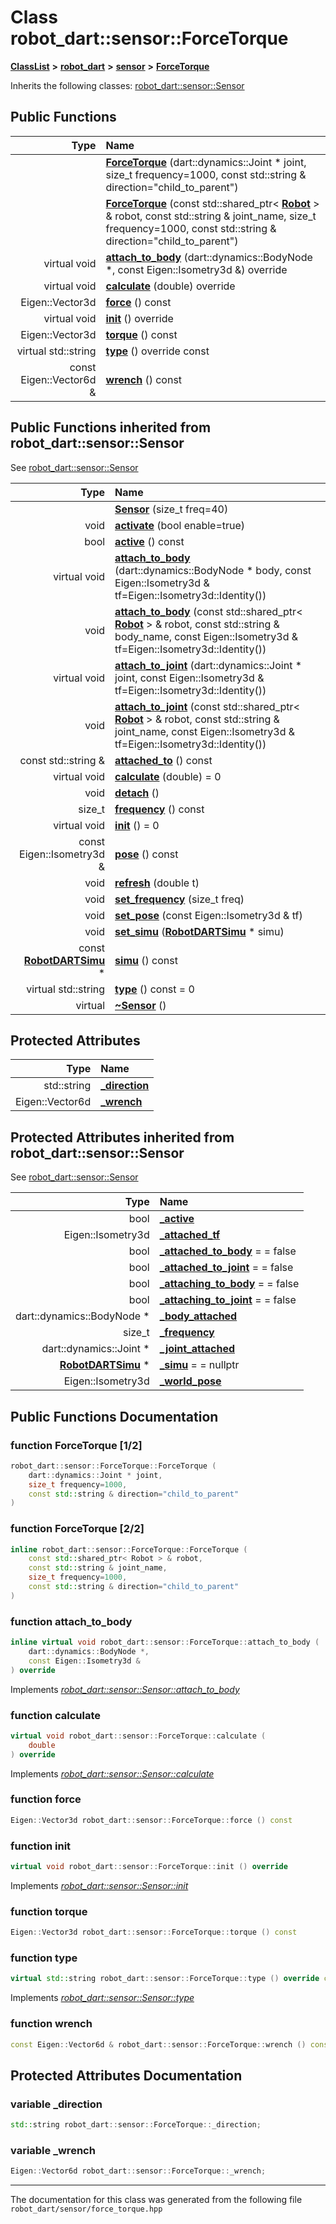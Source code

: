 

# Class robot\_dart::sensor::ForceTorque



[**ClassList**](annotated.md) **>** [**robot\_dart**](namespacerobot__dart.md) **>** [**sensor**](namespacerobot__dart_1_1sensor.md) **>** [**ForceTorque**](classrobot__dart_1_1sensor_1_1ForceTorque.md)








Inherits the following classes: [robot\_dart::sensor::Sensor](classrobot__dart_1_1sensor_1_1Sensor.md)






















































## Public Functions

| Type | Name |
| ---: | :--- |
|   | [**ForceTorque**](#function-forcetorque-12) (dart::dynamics::Joint \* joint, size\_t frequency=1000, const std::string & direction="child\_to\_parent") <br> |
|   | [**ForceTorque**](#function-forcetorque-22) (const std::shared\_ptr&lt; [**Robot**](classrobot__dart_1_1Robot.md) &gt; & robot, const std::string & joint\_name, size\_t frequency=1000, const std::string & direction="child\_to\_parent") <br> |
| virtual void | [**attach\_to\_body**](#function-attach_to_body) (dart::dynamics::BodyNode \*, const Eigen::Isometry3d &) override<br> |
| virtual void | [**calculate**](#function-calculate) (double) override<br> |
|  Eigen::Vector3d | [**force**](#function-force) () const<br> |
| virtual void | [**init**](#function-init) () override<br> |
|  Eigen::Vector3d | [**torque**](#function-torque) () const<br> |
| virtual std::string | [**type**](#function-type) () override const<br> |
|  const Eigen::Vector6d & | [**wrench**](#function-wrench) () const<br> |


## Public Functions inherited from robot_dart::sensor::Sensor

See [robot\_dart::sensor::Sensor](classrobot__dart_1_1sensor_1_1Sensor.md)

| Type | Name |
| ---: | :--- |
|   | [**Sensor**](#function-sensor) (size\_t freq=40) <br> |
|  void | [**activate**](#function-activate) (bool enable=true) <br> |
|  bool | [**active**](#function-active) () const<br> |
| virtual void | [**attach\_to\_body**](#function-attach_to_body-12) (dart::dynamics::BodyNode \* body, const Eigen::Isometry3d & tf=Eigen::Isometry3d::Identity()) <br> |
|  void | [**attach\_to\_body**](#function-attach_to_body-22) (const std::shared\_ptr&lt; [**Robot**](classrobot__dart_1_1Robot.md) &gt; & robot, const std::string & body\_name, const Eigen::Isometry3d & tf=Eigen::Isometry3d::Identity()) <br> |
| virtual void | [**attach\_to\_joint**](#function-attach_to_joint-12) (dart::dynamics::Joint \* joint, const Eigen::Isometry3d & tf=Eigen::Isometry3d::Identity()) <br> |
|  void | [**attach\_to\_joint**](#function-attach_to_joint-22) (const std::shared\_ptr&lt; [**Robot**](classrobot__dart_1_1Robot.md) &gt; & robot, const std::string & joint\_name, const Eigen::Isometry3d & tf=Eigen::Isometry3d::Identity()) <br> |
|  const std::string & | [**attached\_to**](#function-attached_to) () const<br> |
| virtual void | [**calculate**](#function-calculate) (double) = 0<br> |
|  void | [**detach**](#function-detach) () <br> |
|  size\_t | [**frequency**](#function-frequency) () const<br> |
| virtual void | [**init**](#function-init) () = 0<br> |
|  const Eigen::Isometry3d & | [**pose**](#function-pose) () const<br> |
|  void | [**refresh**](#function-refresh) (double t) <br> |
|  void | [**set\_frequency**](#function-set_frequency) (size\_t freq) <br> |
|  void | [**set\_pose**](#function-set_pose) (const Eigen::Isometry3d & tf) <br> |
|  void | [**set\_simu**](#function-set_simu) ([**RobotDARTSimu**](classrobot__dart_1_1RobotDARTSimu.md) \* simu) <br> |
|  const [**RobotDARTSimu**](classrobot__dart_1_1RobotDARTSimu.md) \* | [**simu**](#function-simu) () const<br> |
| virtual std::string | [**type**](#function-type) () const = 0<br> |
| virtual  | [**~Sensor**](#function-sensor) () <br> |














## Protected Attributes

| Type | Name |
| ---: | :--- |
|  std::string | [**\_direction**](#variable-_direction)  <br> |
|  Eigen::Vector6d | [**\_wrench**](#variable-_wrench)  <br> |


## Protected Attributes inherited from robot_dart::sensor::Sensor

See [robot\_dart::sensor::Sensor](classrobot__dart_1_1sensor_1_1Sensor.md)

| Type | Name |
| ---: | :--- |
|  bool | [**\_active**](#variable-_active)  <br> |
|  Eigen::Isometry3d | [**\_attached\_tf**](#variable-_attached_tf)  <br> |
|  bool | [**\_attached\_to\_body**](#variable-_attached_to_body)   = = false<br> |
|  bool | [**\_attached\_to\_joint**](#variable-_attached_to_joint)   = = false<br> |
|  bool | [**\_attaching\_to\_body**](#variable-_attaching_to_body)   = = false<br> |
|  bool | [**\_attaching\_to\_joint**](#variable-_attaching_to_joint)   = = false<br> |
|  dart::dynamics::BodyNode \* | [**\_body\_attached**](#variable-_body_attached)  <br> |
|  size\_t | [**\_frequency**](#variable-_frequency)  <br> |
|  dart::dynamics::Joint \* | [**\_joint\_attached**](#variable-_joint_attached)  <br> |
|  [**RobotDARTSimu**](classrobot__dart_1_1RobotDARTSimu.md) \* | [**\_simu**](#variable-_simu)   = = nullptr<br> |
|  Eigen::Isometry3d | [**\_world\_pose**](#variable-_world_pose)  <br> |






































## Public Functions Documentation




### function ForceTorque [1/2]

```C++
robot_dart::sensor::ForceTorque::ForceTorque (
    dart::dynamics::Joint * joint,
    size_t frequency=1000,
    const std::string & direction="child_to_parent"
) 
```






### function ForceTorque [2/2]

```C++
inline robot_dart::sensor::ForceTorque::ForceTorque (
    const std::shared_ptr< Robot > & robot,
    const std::string & joint_name,
    size_t frequency=1000,
    const std::string & direction="child_to_parent"
) 
```






### function attach\_to\_body 

```C++
inline virtual void robot_dart::sensor::ForceTorque::attach_to_body (
    dart::dynamics::BodyNode *,
    const Eigen::Isometry3d &
) override
```



Implements [*robot\_dart::sensor::Sensor::attach\_to\_body*](classrobot__dart_1_1sensor_1_1Sensor.md#function-attach_to_body-12)




### function calculate 

```C++
virtual void robot_dart::sensor::ForceTorque::calculate (
    double
) override
```



Implements [*robot\_dart::sensor::Sensor::calculate*](classrobot__dart_1_1sensor_1_1Sensor.md#function-calculate)




### function force 

```C++
Eigen::Vector3d robot_dart::sensor::ForceTorque::force () const
```






### function init 

```C++
virtual void robot_dart::sensor::ForceTorque::init () override
```



Implements [*robot\_dart::sensor::Sensor::init*](classrobot__dart_1_1sensor_1_1Sensor.md#function-init)




### function torque 

```C++
Eigen::Vector3d robot_dart::sensor::ForceTorque::torque () const
```






### function type 

```C++
virtual std::string robot_dart::sensor::ForceTorque::type () override const
```



Implements [*robot\_dart::sensor::Sensor::type*](classrobot__dart_1_1sensor_1_1Sensor.md#function-type)




### function wrench 

```C++
const Eigen::Vector6d & robot_dart::sensor::ForceTorque::wrench () const
```



## Protected Attributes Documentation




### variable \_direction 

```C++
std::string robot_dart::sensor::ForceTorque::_direction;
```






### variable \_wrench 

```C++
Eigen::Vector6d robot_dart::sensor::ForceTorque::_wrench;
```




------------------------------
The documentation for this class was generated from the following file `robot_dart/sensor/force_torque.hpp`

